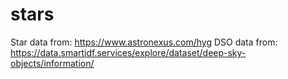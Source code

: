 # stars

Star data from:  https://www.astronexus.com/hyg
DSO data from: https://data.smartidf.services/explore/dataset/deep-sky-objects/information/

